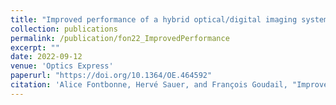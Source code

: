 ```yaml
---
title: "Improved performance of a hybrid optical/digital imaging system with fast piecewise Wiener deconvolution"
collection: publications
permalink: /publication/fon22_ImprovedPerformance
excerpt: ""
date: 2022-09-12
venue: 'Optics Express'
paperurl: "https://doi.org/10.1364/OE.464592"
citation: 'Alice Fontbonne, Hervé Sauer, and François Goudail, "Improved performance of a hybrid optical/digital imaging system with fast piecewise Wiener deconvolution," Opt. Express 30, 34343-34361 (2022)'
---
```

